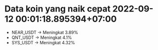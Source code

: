 # Data koin yang naik cepat 2022-09-12 00:01:18.895394+07:00

* NEAR_USDT -> Meningkat 3.89%
* QNT_USDT -> Meningkat 4.1%
* SYS_USDT -> Meningkat 4.32%

